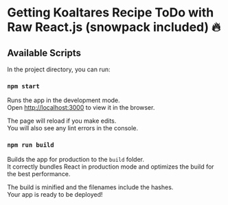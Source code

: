 # Getting Koaltares Recipe ToDo with Raw React.js (snowpack included) 🔥

## Available Scripts

In the project directory, you can run:

### `npm start`

Runs the app in the development mode.\
Open [http://localhost:3000](http://localhost:8080) to view it in the browser.

The page will reload if you make edits.\
You will also see any lint errors in the console.

### `npm run build`

Builds the app for production to the `build` folder.\
It correctly bundles React in production mode and optimizes the build for the best performance.

The build is minified and the filenames include the hashes.\
Your app is ready to be deployed!

